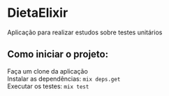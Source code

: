 # DietaElixir

Aplicação para realizar estudos sobre testes unitários

## Como iniciar o projeto:
Faça um clone da aplicação  
Instalar as dependências: ``` mix deps.get ```  
Executar os testes: ``` mix test ```  

